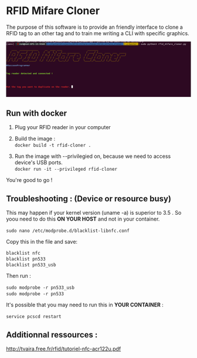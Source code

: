 # RFID Mifare Cloner

The purpose of this software is to provide an friendly interface to clone a RFID tag to an other tag and to train me 
writing a CLI with specific graphics.

![Alt text](rfid_cloner.png?raw=true "Title")



## Run with docker

1) Plug your RFID reader in your computer

2) Build the image :  
`docker build -t rfid-cloner .`  

3) Run the image with --privilegied on, because we need to access device's USB ports.  
`docker run -it --privileged rfid-cloner `


You're good to go ! 

## Troubleshooting : (Device or resource busy) 

This may happen if your kernel version (uname -a) is superior to 3.5 . So yoou need to do this **ON YOUR HOST** and not in your container.

`sudo nano /etc/modprobe.d/blacklist-libnfc.conf`  

Copy this in the file and save: 

```
blacklist nfc
blacklist pn533
blacklist pn533_usb
```

Then run :  

`sudo modprobe -r pn533_usb`  
`sudo modprobe -r pn533`  

It's possible that you may need to run this in **YOUR CONTAINER** : 

`service pcscd restart`


## Additionnal ressources : 

http://tvaira.free.fr/rfid/tutoriel-nfc-acr122u.pdf
